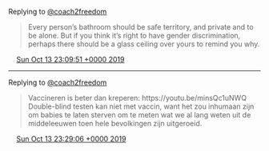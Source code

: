 Replying to [@coach2freedom](https://twitter.com/coach2freedom/status/1183174977086001152)

> Every person’s bathroom should be safe territory, and private and to be alone\. But if you think it’s right to have gender discrimination, perhaps there should be a glass ceiling over yours to remind you why\.

<img src="../../media/tweet.ico" width="12" /> [Sun Oct 13 23:09:51 +0000 2019](https://twitter.com/DromerDenker/status/1183520252929425419)

----

Replying to [@coach2freedom](https://twitter.com/coach2freedom/status/1182779870729912322)

> Vaccineren is beter dan kreperen: https://youtu\.be/minsQc1uNWQ Double\-blind testen kan niet met vaccin, want het zou inhumaan zijn om babies te laten sterven om te meten wat we al lang weten uit de middeleeuwen toen hele bevolkingen zijn uitgeroeid\.

<img src="../../media/tweet.ico" width="12" /> [Sun Oct 13 23:29:06 +0000 2019](https://twitter.com/DromerDenker/status/1183525098147454981)